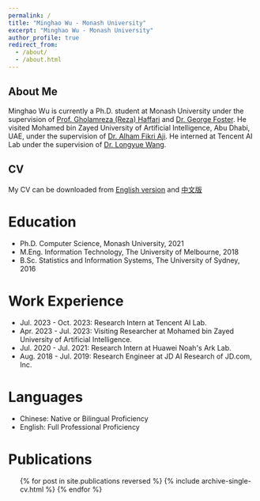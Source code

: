 ```yaml
---
permalink: /
title: "Minghao Wu - Monash University"
excerpt: "Minghao Wu - Monash University"
author_profile: true
redirect_from: 
  - /about/
  - /about.html
---
```


## About Me

Minghao Wu is currently a Ph.D. student at Monash University under the supervision of [Prof. Gholamreza (Reza) Haffari](https://users.monash.edu.au/~gholamrh/) and [Dr. George Foster](http://www.iro.umontreal.ca/~foster/). He visited Mohamed bin Zayed University of Artificial Intelligence, Abu Dhabi, UAE, under the supervision of [Dr. Alham Fikri Aji](https://afaji.github.io/). He interned at Tencent AI Lab under the supervision of [Dr. Longyue Wang](http://www.longyuewang.com/).


## CV

My CV can be downloaded from <a href="https://minghao-wu.github.io/files/cv/minghao-wu-cv-en.pdf"><u>English version</u></a> and <a href="https://minghao-wu.github.io/files/cv/minghao-wu-cv-zh.pdf"><u>中文版</u></a>

Education
======
* Ph.D. Computer Science, Monash University, 2021
* M.Eng. Information Technology, The University of Melbourne, 2018
* B.Sc. Statistics and Information Systems, The University of Sydney, 2016

Work Experience
======
* Jul. 2023 - Oct. 2023: Research Intern at Tencent AI Lab.
* Apr. 2023 - Jul. 2023: Visiting Researcher at Mohamed bin Zayed University of Artificial Intelligence.
* Jul. 2020 - Jul. 2021: Research Intern at Huawei Noah's Ark Lab.
* Aug. 2018 - Jul. 2019: Research Engineer at JD AI Research of JD.com, Inc.

Languages
======

* Chinese: Native or Bilingual Proficiency
* English: Full Professional Proficiency

Publications
======
  <ul>{% for post in site.publications reversed %}
    {% include archive-single-cv.html %}
  {% endfor %}</ul>